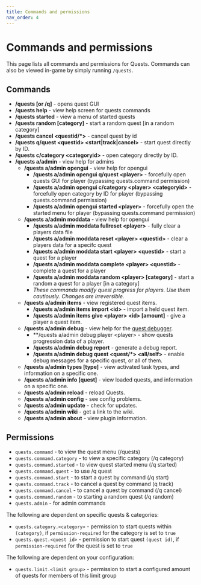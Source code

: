 ```yaml
---
title: Commands and permissions
nav_order: 4
---
```

# Commands and permissions
This page lists all commands and permissions for Quests. Commands can
also be viewed in-game by simply running `/quests`.

## Commands

- **/quests \[or /q\]** - opens quest GUI
- **/quests help** - view help screen for quests commands
- **/quests started** - view a menu of started quests
- **/quests random \[category\]** - start a random quest \[in a random
  category\]
- **/quests cancel \<questid/\*\>** - cancel quest by id
- **/quests q/quest \<questid\> \<start\|track\|cancel\>** - start quest
  directly by ID.
- **/quests c/category \<categoryid\>** - open category directly by ID.
- **/quests a/admin** - view help for admins
  - **/quests a/admin opengui** - view help for opengui
    - **/quests a/admin opengui q/quest \<player\>** - forcefully open
      quests GUI for player (bypassing quests.command permission)
    - **/quests a/admin opengui c/category \<player\> \<categoryid\>** -
      forcefully open category by ID for player (bypassing
      quests.command permission)
    - **/quests a/admin opengui started \<player\>** - forcefully open
      the started menu for player (bypassing quests.command permission)
  - **/quests a/admin moddata** - view help for opengui
    - **/quests a/admin moddata fullreset \<player\>** - fully clear a
      players data file
    - **/quests a/admin moddata reset \<player\> \<questid\>** - clear a
      players data for a specifc quest
    - **/quests a/admin moddata start \<player\> \<questid\>** - start a
      quest for a player
    - **/quests a/admin moddata complete \<player\> \<questid\>** -
      complete a quest for a player
    - **/quests a/admin moddata random \<player\> \[category\]** - start
      a random a quest for a player \[in a category\]
    - *These commands modify quest progress for players. Use them
      cautiously. Changes are irreversible.*
  - **/quests a/admin items** - view registered quest items.
    - **/quests a/admin items import \<id\>** - import a held quest
      item.
    - **/quests a/admin items give \<player\> \<id\> \[amount\]** - give
      a player a quest item.
  - **/quests a/admin debug** - view help for the [quest
    debugger](tools/quest-debugger).
    - **/quests a/admin debug player \<player\> - show quests progression
      data of a player.
    - **/quests a/admin debug report** - generate a debug report.
    - **/quests a/admin debug quest \<quest/\*\> \<all/self\>** - enable
      debug messages for a specific quest, or all of them.
  - **/quests a/admin types \[type\]** - view activated task types, and
    information on a specific one.
  - **/quests a/admin info \[quest\]** - view loaded quests, and
    information on a specific one.
  - **/quests a/admin reload** - reload Quests.
  - **/quests a/admin config** - see config problems.
  - **/quests a/admin update** - check for updates.
  - **/quests a/admin wiki** - get a link to the wiki.
  - **/quests a/admin about** - view plugin information.

## Permissions

- `quests.command` - to view the quest menu (/quests)
- `quests.command.category` - to view a specific category (/q category)
- `quests.command.started` - to view quest started menu (/q started)
- `quests.command.quest` - to use /q quest
- `quests.command.start` - to start a quest by command (/q start)
- `quests.command.track` - to cancel a quest by command (q track)
- `quests.command.cancel` - to cancel a quest by command (/q cancel)
- `quests.command.random` - to starting a random quest (/q random)
- `quests.admin` - for admin commands

The following are dependent on specific quests & categories:

- `quests.category.<category>` - permission to start quests within
  `(category)`, if `permission-required` for the category is set to
  `true`
- `quests.quest.<quest id>` - permission to start quest `(quest id)`, if
  `permission-required` for the quest is set to `true`

The following are dependent on your configuration:

- `quests.limit.<limit group>` - permission to start a configured amount
  of quests for members of this limit group
